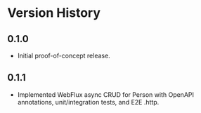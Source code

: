# Version History

## 0.1.0
- Initial proof-of-concept release.

## 0.1.1
- Implemented WebFlux async CRUD for Person with OpenAPI annotations, unit/integration tests, and E2E .http.
